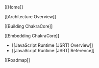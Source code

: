 [[Home]]

[[Architecture Overview]]

[[Building ChakraCore]]
 
[[Embedding ChakraCore]]
* [[JavaScript Runtime (JSRT) Overview]]
* [[JavaScript Runtime (JSRT) Reference]]
 
[[Roadmap]]
